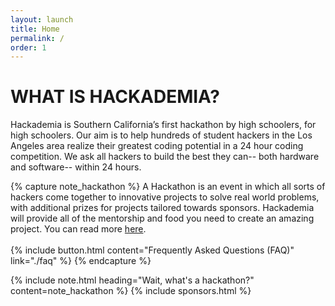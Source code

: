 ```yaml
---
layout: launch
title: Home
permalink: /
order: 1
---
```


# WHAT IS HACKADEMIA?
Hackademia is Southern California’s first hackathon by high schoolers, for high schoolers. Our aim is to help hundreds of student hackers in the Los Angeles area realize their greatest coding potential in a 24 hour coding competition. We ask all hackers to build the best they can-- both hardware and software-- within 24 hours.

{% capture note_hackathon %}
A Hackathon is an event in which all sorts of hackers come together to innovative projects to solve real world problems, with additional prizes for projects tailored towards sponsors. Hackademia will provide all of the mentorship and food you need to create an amazing project. You can read more <a href="https://medium.com/hackathons-anonymous/wtf-is-a-hackathon-92668579601">here</a>.<br><br>
{% include button.html content="Frequently Asked Questions (FAQ)" link="./faq" %}
{% endcapture %}

{% include note.html heading="Wait, what's a hackathon?" content=note_hackathon %}
{% include sponsors.html %}